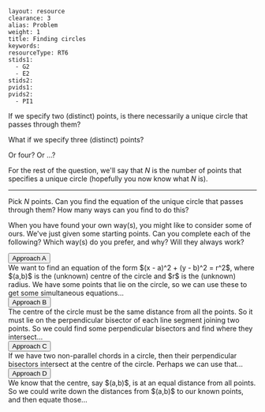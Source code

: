 ````
layout: resource
clearance: 3
alias: Problem
weight: 1
title: Finding circles
keywords:
resourceType: RT6
stids1:
  - G2
  - E2
stids2:
pvids1:
pvids2:
  - PI1

````
If we specify two (distinct) points, is there necessarily a unique circle that passes through them?

What if we specify three (distinct) points?

Or four?  Or ...?

For the rest of the question, we'll say that $N$ is the number of points that specifies a unique circle (hopefully you now know what $N$ is).

* * *

Pick $N$ points.  Can you find the equation of the unique circle that passes through them?  How many ways can you find to do this?

When you have found your own way(s), you might like to consider some of ours.  We've just given some starting points.  Can you complete each of the following?  Which way(s) do you prefer, and why?  Will they always work?

<button type="button" class="btn btn-action" data-toggle="collapse" data-target="#A">
Approach A
</button>

<div id="A" class="collapse">
We want to find an equation of the form $(x - a)^2 + (y - b)^2 = r^2$, where $(a,b)$ is the (unknown) centre of the circle and $r$ is the (unknown) radius.  We have some points that lie on the circle, so we can use these to get some simultaneous equations...
</div>

<button type="button" class="btn btn-action" data-toggle="collapse" data-target="#B">
Approach B
</button>

<div id="B" class="collapse">
The centre of the circle must be the same distance from all the points.  So it must lie on the perpendicular bisector of each line segment joining two points.  So we could find some perpendicular bisectors and find where they intersect...
</div>

<button type="button" class="btn btn-action" data-toggle="collapse" data-target="#C">
Approach C
</button>

<div id="C" class="collapse">
If we have two non-parallel chords in a circle, then their perpendicular bisectors intersect at the centre of the circle.  Perhaps we can use that...
</div>

<button type="button" class="btn btn-action" data-toggle="collapse" data-target="#D">
Approach D
</button>

<div id="D" class="collapse">
We know that the centre, say $(a,b)$, is at an equal distance from all points.  So we could write down the distances from $(a,b)$ to our known points, and then equate those...
</div> 

